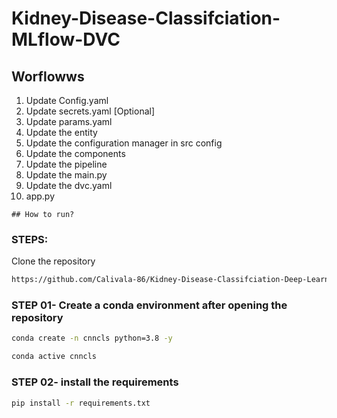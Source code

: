 # Kidney-Disease-Classifciation-MLflow-DVC


## Worflowws

1. Update Config.yaml
2. Update secrets.yaml [Optional]
3. Update params.yaml
4. Update the entity
5. Update the configuration manager in src config
6. Update the components
7. Update the pipeline
8. Update the main.py
9. Update the dvc.yaml
10. app.py

```
## How to run?
```
### STEPS:

Clone the repository

```bash
https://github.com/Calivala-86/Kidney-Disease-Classifciation-Deep-Learning-Project
```
### STEP 01- Create a conda environment after opening the repository

```bash
conda create -n cnncls python=3.8 -y
```

```bash
conda active cnncls
```


### STEP 02- install the requirements
```bash
pip install -r requirements.txt
```
